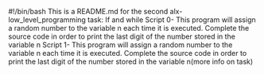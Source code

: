 #!/bin/bash
This is a README.md for the second alx-low_level_programming task: If and while
Script 0- This program will assign a random number to the variable n each time it is executed. Complete the source code in order to print the last digit of the number stored in the variable n
Script 1- This program will assign a random number to the variable n each time it is executed. Complete the source code in order to print the last digit of the number stored in the variable n(more info on task)
